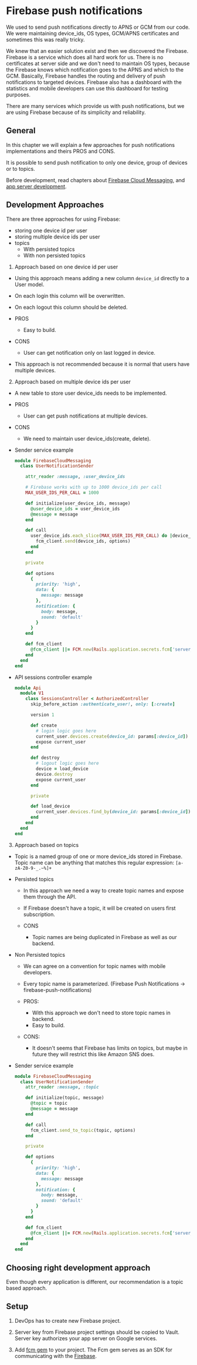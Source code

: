 # Firebase push notifications

We used to send push notifications directly to APNS or GCM from our code. We were maintaining device_ids, OS types, GCM/APNS certificates and sometimes this was really tricky.

We knew that an easier solution exist and then we discovered the Firebase. Firebase is a service which does all hard work for us. There is no certificates at server side and we don't need to maintain OS types, because the Firebase knows which notification goes to the APNS and which to the GCM. Basically, Firebase handles the routing and delivery of push notifications to targeted devices. Firebase also has a dashboard with the statistics and mobile developers can use this dashboard for testing purposes.

There are many services which provide us with push notifications, but we are using Firebase because of its simplicity and reliability.

## General
In this chapter we will explain a few approaches for push notifications implementations and theirs PROS and CONS.

It is possible to send push notification to only one device, group of devices or to topics.

Before development, read chapters about [Firebase Cloud Messaging](https://firebase.google.com/docs/cloud-messaging/), and [app server development](https://firebase.google.com/docs/cloud-messaging/server).

## Development Approaches
There are three approaches for using Firebase:

  * storing one device id per user
  * storing multiple device ids per user
  * topics
    * With persisted topics
    * With non persisted topics


1. Approach based on one device id per user
 * Using this approach means adding a new column `device_id` directly to a User model.
 * On each login this column will be overwritten.
 * On each logout this column should be deleted.

 * PROS
    * Easy to build.

 * CONS
    * User can get notification only on last logged in device.

 * This approach is not recommended because it is normal that users have multiple devices.

2. Approach based on multiple device ids per user

  * A new table to store user device_ids needs to be implemented.

  * PROS
    * User can get push notifications at multiple devices.

  * CONS
    * We need to maintain user device_ids(create, delete).

  * Sender service example
    ```ruby
    module FirebaseCloudMessaging
      class UserNotificationSender

        attr_reader :message, :user_device_ids

        # Firebase works with up to 1000 device_ids per call
        MAX_USER_IDS_PER_CALL = 1000

        def initialize(user_device_ids, message)
          @user_device_ids = user_device_ids
          @message = message
        end

        def call
          user_device_ids.each_slice(MAX_USER_IDS_PER_CALL) do |device_ids|
            fcm_client.send(device_ids, options)
          end
        end

        private

        def options
          {
            priority: 'high',
            data: {
              message: message
            },
            notification: {
              body: message,
              sound: 'default'
            }
          }
        end

        def fcm_client
          @fcm_client ||= FCM.new(Rails.application.secrets.fcm['server_api_key'])
        end
      end
    end
    ```

  * API sessions controller example

    ```ruby
    module Api
      module V1
        class SessionsController < AuthorizedController
          skip_before_action :authenticate_user!, only: [:create]

          version 1

          def create
            # login logic goes here
            current_user.devices.create(device_id: params[:device_id])
            expose current_user
          end

          def destroy
            # logout logic goes here
            device = load_device
            device.destroy
            expose current_user
          end

          private

          def load_device
            current_user.devices.find_by(device_id: params[:device_id])
          end
        end
      end
    end
    ```

3. Approach based on topics

  * Topic is a named group of one or more device_ids stored in Firebase. Topic name can be anything that matches this regular expression: `[a-zA-Z0-9-_.~%]+`

  * Persisted topics
    * In this approach we need a way to create topic names and expose them through the API.
    * If Firebase doesn't have a topic, it will be created on users first subscription.

    * CONS
      * Topic names are being duplicated in Firebase as well as our backend.

  * Non Persisted topics
    * We can agree on a convention for topic names with mobile developers.
    * Every topic name is parameterized. (Firebase Push Notifications -> firebase-push-notifications)

    * PROS:
      * With this approach we don't need to store topic names in backend.
      * Easy to build.

    * CONS:
      * It doesn't seems that Firebase has limits on topics, but maybe in future they will restrict this like Amazon SNS does.
  * Sender service example
    ```ruby
    module FirebaseCloudMessaging
      class UserNotificationSender
        attr_reader :message, :topic

        def initialize(topic, message)
          @topic = topic
          @message = message
        end

        def call
          fcm_client.send_to_topic(topic, options)
        end

        private

        def options
          {
            priority: 'high',
            data: {
              message: message
            },
            notification: {
              body: message,
              sound: 'default'
            }
          }
        end

        def fcm_client
          @fcm_client ||= FCM.new(Rails.application.secrets.fcm['server_api_key'])
        end
      end
    end
    ```

## Choosing right development approach
Even though every application is different, our recommendation is a topic based approach.

## Setup
1. DevOps has to create new Firebase project.

2. Server key from Firebase project settings should be copied to Vault. Server key authorizes your app server on Google services.

3. Add [fcm gem](https://github.com/spacialdb/fcm) to your project. The Fcm gem serves as an SDK for communicating with the [Firebase](https://firebase.google.com/docs/cloud-messaging/send-message).
